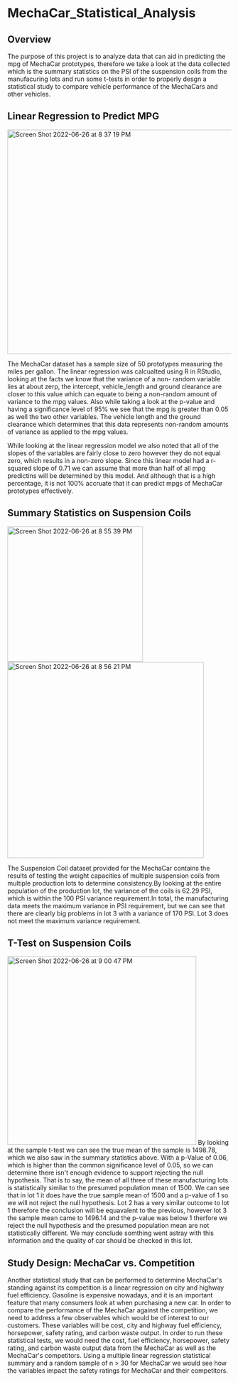 # MechaCar_Statistical_Analysis

## Overview
The purpose of this project is to analyze data that can aid in predicting the mpg of MechaCar prototypes, therefore we take a look at the data collected which is the summary statistics on the PSI of the suspension coils from the manufacuring lots and run some t-tests in order to properly desgn a statistical study to compare vehicle performance of the MechaCars and other vehicles.

## Linear Regression to Predict MPG
<img width="505" alt="Screen Shot 2022-06-26 at 8 37 19 PM" src="https://user-images.githubusercontent.com/100797549/175855444-6f8eebb9-9971-41a1-a6e2-eb30b4eca2af.png">

The MechaCar dataset has a sample size of 50 prototypes measuring the miles per gallon. The linear regression was calcualted using R in RStudio, looking at the facts we know that the variance of a non- random variable lies at about zerp, the intercept, vehicle_length and ground clearance are closer to this value which can equate to being a non-random amount of variance to the mpg values. Also while taking a look at the p-value and having a significance level of 95% we see that the mpg is greater than 0.05 as well the two other variables. The vehicle length and the ground clearance which determines that this data represents non-random amounts of variance as applied to the mpg values. 

While looking at the linear regression model we also noted that all of the slopes of the variables are fairly close to zero however they do not equal zero, which results in a non-zero slope.
Since this linear model had a r-squared slope of 0.71 we can assume that more than half of all mpg predictins will be determined by this model. And although that is a high percentage, it is not 100% accruate that it can predict mpgs of MechaCar prototypes effectively. 

## Summary Statistics on Suspension Coils
<img width="305" alt="Screen Shot 2022-06-26 at 8 55 39 PM" src="https://user-images.githubusercontent.com/100797549/175856992-028e4d5e-03ea-4bee-8d42-db8744054a51.png">
<img width="442" alt="Screen Shot 2022-06-26 at 8 56 21 PM" src="https://user-images.githubusercontent.com/100797549/175859006-763266ae-4dbc-4019-8d43-7abe24decf74.png">

The Suspension Coil dataset provided for the MechaCar contains the results of testing the weight capacities of multiple suspension coils from multiple production lots to determine consistency.By looking at the entire population of the production lot, the variance of the coils is 62.29 PSI, which is within the 100 PSI variance requirement.In total, the manufacturing data meets the maximum variance in PSI requirement, but we can see that there are clearly big problems in lot 3 with a variance of 170 PSI. Lot 3 does not meet the maximum variance requirement.

## T-Test on Suspension Coils
<img width="425" alt="Screen Shot 2022-06-26 at 9 00 47 PM" src="https://user-images.githubusercontent.com/100797549/175857434-5cc7151a-e39c-4fe3-80bd-a2e25cc48435.png">
By looking at the sample t-test we can see the true mean of the sample is 1498.78, which we also saw in the summary statistics above. With a p-Value of 0.06, which is higher than the common significance level of 0.05, so we can determine there isn't enough evidence to support rejecting the null hypothesis. That is to say, the mean of all three of these manufacturing lots is statistically similar to the presumed population mean of 1500. We can see that in lot 1 it does have the true sample mean of 1500 and a p-value of 1 so we will not reject the null hypothesis. Lot 2 has a very similar outcome to lot 1 therefore the conclusion will be equavalent to the previous, however lot 3 the sample mean came to 1496.14 and the p-value was below 1 therfore we reject the null hypothesis and the presumed population mean are not statistically different. We may conclude somthing went astray with this information and the quality of car should be checked in this lot.

## Study Design: MechaCar vs. Competition
Another statistical study that can be performed to determine MechaCar's standing against its competition is a linear regression on city and highway fuel efficiency. Gasoline is expensive nowadays, and it is an important feature that many consumers look at when purchasing a new car. In order to compare the performance of the MechaCar against the competition, we need to address a few observables which would be of interest to our customers. These variables will be cost, city and highway fuel efficiency, horsepower, safety rating, and carbon waste output. In order to run these statistical tests, we would need the cost, fuel efficiency, horsepower, safety rating, and carbon waste output data from the MechaCar as well as the MechaCar's competitors. Using a multiple linear regression statistical summary and a random sample of n > 30 for MechaCar we would see how the variables impact the safety ratings for MechaCar and their competitors.
